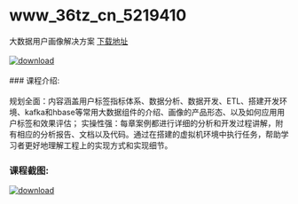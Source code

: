 # www_36tz_cn_5219410
大数据用户画像解决方案
[下载地址](http://www.36tz.cn/article/5219410 "下载地址")
<br/></br>[![download](http://36tz.cn/muke_img/2021_04_1-24-300x218.png "下载地址")](http://www.36tz.cn/article/5219410 "下载地址")
<br/></br>### 课程介绍:<br/></br>规划全面：内容涵盖用户标签指标体系、数据分析、数据开发、ETL、搭建开发环境、kafka和hbase等常用大数据组件的介绍、画像的产品形态、以及如何应用用户标签和效果评估；
实操性强：每章案例都进行详细的分析和开发过程讲解，附有相应的分析报告、文档以及代码。通过在搭建的虚拟机环境中执行任务，帮助学习者更好地理解工程上的实现方式和实现细节。

### 课程截图:
[![download](http://36tz.cn/muke_img/2021_04_2-24.png "下载地址")](http://www.36tz.cn/article/5219410 "下载地址")
